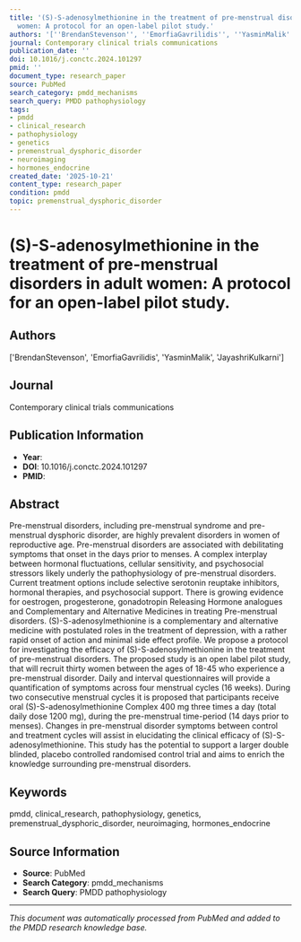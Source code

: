 ```yaml
---
title: '(S)-S-adenosylmethionine in the treatment of pre-menstrual disorders in adult
  women: A protocol for an open-label pilot study.'
authors: '[''BrendanStevenson'', ''EmorfiaGavrilidis'', ''YasminMalik'', ''JayashriKulkarni'']'
journal: Contemporary clinical trials communications
publication_date: ''
doi: 10.1016/j.conctc.2024.101297
pmid: ''
document_type: research_paper
source: PubMed
search_category: pmdd_mechanisms
search_query: PMDD pathophysiology
tags:
- pmdd
- clinical_research
- pathophysiology
- genetics
- premenstrual_dysphoric_disorder
- neuroimaging
- hormones_endocrine
created_date: '2025-10-21'
content_type: research_paper
condition: pmdd
topic: premenstrual_dysphoric_disorder
---
```


# (S)-S-adenosylmethionine in the treatment of pre-menstrual disorders in adult women: A protocol for an open-label pilot study.

## Authors
['BrendanStevenson', 'EmorfiaGavrilidis', 'YasminMalik', 'JayashriKulkarni']

## Journal
Contemporary clinical trials communications

## Publication Information
- **Year**: 
- **DOI**: 10.1016/j.conctc.2024.101297
- **PMID**: 

## Abstract
Pre-menstrual disorders, including pre-menstrual syndrome and pre-menstrual dysphoric disorder, are highly prevalent disorders in women of reproductive age. Pre-menstrual disorders are associated with debilitating symptoms that onset in the days prior to menses. A complex interplay between hormonal fluctuations, cellular sensitivity, and psychosocial stressors likely underly the pathophysiology of pre-menstrual disorders. Current treatment options include selective serotonin reuptake inhibitors, hormonal therapies, and psychosocial support. There is growing evidence for oestrogen, progesterone, gonadotropin Releasing Hormone analogues and Complementary and Alternative Medicines in treating Pre-menstrual disorders. (S)-S-adenosylmethionine is a complementary and alternative medicine with postulated roles in the treatment of depression, with a rather rapid onset of action and minimal side effect profile. We propose a protocol for investigating the efficacy of (S)-S-adenosylmethionine in the treatment of pre-menstrual disorders. The proposed study is an open label pilot study, that will recruit thirty women between the ages of 18-45 who experience a pre-menstrual disorder. Daily and interval questionnaires will provide a quantification of symptoms across four menstrual cycles (16 weeks). During two consecutive menstrual cycles it is proposed that participants receive oral (S)-S-adenosylmethionine Complex 400 mg three times a day (total daily dose 1200 mg), during the pre-menstrual time-period (14 days prior to menses). Changes in pre-menstrual disorder symptoms between control and treatment cycles will assist in elucidating the clinical efficacy of (S)-S-adenosylmethionine. This study has the potential to support a larger double blinded, placebo controlled randomised control trial and aims to enrich the knowledge surrounding pre-menstrual disorders.

## Keywords
pmdd, clinical_research, pathophysiology, genetics, premenstrual_dysphoric_disorder, neuroimaging, hormones_endocrine

## Source Information
- **Source**: PubMed
- **Search Category**: pmdd_mechanisms
- **Search Query**: PMDD pathophysiology

---
*This document was automatically processed from PubMed and added to the PMDD research knowledge base.*
